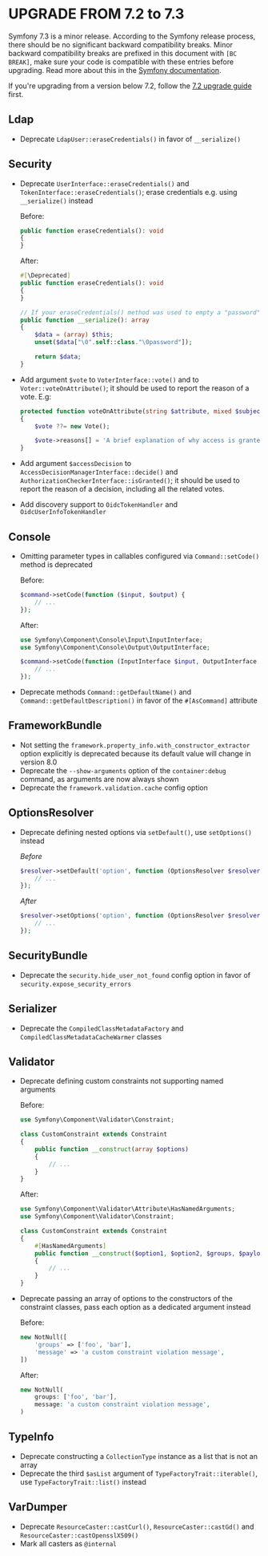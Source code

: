 UPGRADE FROM 7.2 to 7.3
=======================

Symfony 7.3 is a minor release. According to the Symfony release process, there should be no significant
backward compatibility breaks. Minor backward compatibility breaks are prefixed in this document with
`[BC BREAK]`, make sure your code is compatible with these entries before upgrading.
Read more about this in the [Symfony documentation](https://symfony.com/doc/7.3/setup/upgrade_minor.html).

If you're upgrading from a version below 7.2, follow the [7.2 upgrade guide](UPGRADE-7.2.md) first.

Ldap
----

 * Deprecate `LdapUser::eraseCredentials()` in favor of `__serialize()`

Security
--------

 * Deprecate `UserInterface::eraseCredentials()` and `TokenInterface::eraseCredentials()`;
   erase credentials e.g. using `__serialize()` instead

   Before:

   ```php
   public function eraseCredentials(): void
   {
   }
   ```

   After:

   ```php
   #[\Deprecated]
   public function eraseCredentials(): void
   {
   }

   // If your eraseCredentials() method was used to empty a "password" property:
   public function __serialize(): array
   {
       $data = (array) $this;
       unset($data["\0".self::class."\0password"]);

       return $data;
   }
   ```

 * Add argument `$vote` to `VoterInterface::vote()` and to `Voter::voteOnAttribute()`;
   it should be used to report the reason of a vote. E.g:

   ```php
   protected function voteOnAttribute(string $attribute, mixed $subject, TokenInterface $token, ?Vote $vote = null): bool
   {
       $vote ??= new Vote();

       $vote->reasons[] = 'A brief explanation of why access is granted or denied, as appropriate.';
   }
   ```

 * Add argument `$accessDecision` to `AccessDecisionManagerInterface::decide()` and `AuthorizationCheckerInterface::isGranted()`;
   it should be used to report the reason of a decision, including all the related votes.

 * Add discovery support to `OidcTokenHandler` and `OidcUserInfoTokenHandler`

Console
-------

 * Omitting parameter types in callables configured via `Command::setCode()` method is deprecated

   Before:

   ```php
   $command->setCode(function ($input, $output) {
       // ...
   });
   ```

   After:

   ```php
   use Symfony\Component\Console\Input\InputInterface;
   use Symfony\Component\Console\Output\OutputInterface;

   $command->setCode(function (InputInterface $input, OutputInterface $output) {
       // ...
   });
   ```

 * Deprecate methods `Command::getDefaultName()` and `Command::getDefaultDescription()` in favor of the `#[AsCommand]` attribute

FrameworkBundle
---------------

 * Not setting the `framework.property_info.with_constructor_extractor` option explicitly is deprecated
   because its default value will change in version 8.0
 * Deprecate the `--show-arguments` option of the `container:debug` command, as arguments are now always shown
 * Deprecate the `framework.validation.cache` config option

OptionsResolver
---------------

* Deprecate defining nested options via `setDefault()`, use `setOptions()` instead

  *Before*
  ```php
  $resolver->setDefault('option', function (OptionsResolver $resolver) {
      // ...
  });
  ```

  *After*
  ```php
  $resolver->setOptions('option', function (OptionsResolver $resolver) {
      // ...
  });
  ```

SecurityBundle
--------------

 * Deprecate the `security.hide_user_not_found` config option in favor of `security.expose_security_errors`

Serializer
----------

 * Deprecate the `CompiledClassMetadataFactory` and `CompiledClassMetadataCacheWarmer` classes

Validator
---------

 * Deprecate defining custom constraints not supporting named arguments

   Before:

   ```php
   use Symfony\Component\Validator\Constraint;

   class CustomConstraint extends Constraint
   {
       public function __construct(array $options)
       {
           // ...
       }
   }
   ```

   After:

   ```php
   use Symfony\Component\Validator\Attribute\HasNamedArguments;
   use Symfony\Component\Validator\Constraint;

   class CustomConstraint extends Constraint
   {
       #[HasNamedArguments]
       public function __construct($option1, $option2, $groups, $payload)
       {
           // ...
       }
   }
   ```

 * Deprecate passing an array of options to the constructors of the constraint classes, pass each option as a dedicated argument instead

   Before:

   ```php
   new NotNull([
       'groups' => ['foo', 'bar'],
       'message' => 'a custom constraint violation message',
   ])
   ```

   After:

   ```php
   new NotNull(
       groups: ['foo', 'bar'],
       message: 'a custom constraint violation message',
   )
   ```

TypeInfo
--------

 * Deprecate constructing a `CollectionType` instance as a list that is not an array
 * Deprecate the third `$asList` argument of `TypeFactoryTrait::iterable()`, use `TypeFactoryTrait::list()` instead

VarDumper
---------

 * Deprecate `ResourceCaster::castCurl()`, `ResourceCaster::castGd()` and `ResourceCaster::castOpensslX509()`
 * Mark all casters as `@internal`
